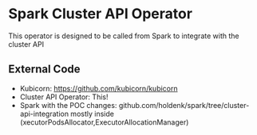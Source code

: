 # Spark Cluster API Operator
This operator is designed to be called from Spark to integrate with the cluster API
## External Code
- Kubicorn: https://github.com/kubicorn/kubicorn
- Cluster API Operator: This!
- Spark with the POC changes: github.com/holdenk/spark/tree/cluster-api-integration mostly inside (xecutorPodsAllocator,ExecutorAllocationManager)
